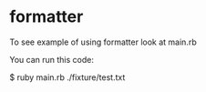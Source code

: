formatter
=========

To see example of using formatter look at main.rb

You can run this code:

$ ruby main.rb ./fixture/test.txt
